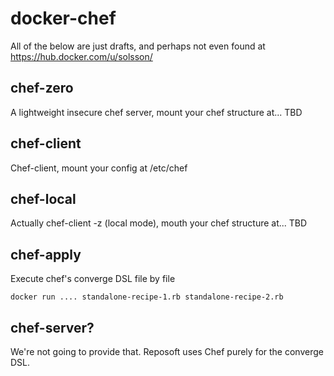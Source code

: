 # docker-chef

All of the below are just drafts, and perhaps not even found at https://hub.docker.com/u/solsson/

## chef-zero

A lightweight insecure chef server, mount your chef structure at... TBD

## chef-client

Chef-client, mount your config at /etc/chef

## chef-local

Actually chef-client -z (local mode), mouth your chef structure at... TBD

## chef-apply

Execute chef's converge DSL file by file

```
docker run .... standalone-recipe-1.rb standalone-recipe-2.rb
```

## chef-server?

We're not going to provide that. Reposoft uses Chef purely for the converge DSL.
